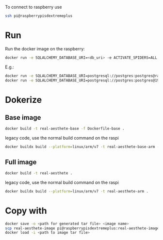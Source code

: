 To connect to raspberry use
```zsh
ssh pi@raspberrypisdextremeplus
```

# Run
Run the docker image on the raspberry:
```zsh
docker run -e SQLALCHEMY_DATABASE_URI=<db_uri> -e ACTIVATE_SPIDERS=ALL real-aesthete
```
E.g.:
```zsh
docker run -e SQLALCHEMY_DATABASE_URI=postgresql://postgres:postgres@raspberrypisdextremeplus:5432/postgres -e IMMOWELT_SPIDER_RANDOM_DECLINE_RATE=0.5 -e ACTIVATE_SPIDERS=EbayFlatRentSpider -e POSTGRES_POOL_SIZE=200 -e POSTGRES_MAX_OVERFLOW=20 -it real-aesthete
docker run -e SQLALCHEMY_DATABASE_URI=postgresql://postgres:postgres@192.168.178.133:5432/postgres -e IMMOWELT_SPIDER_RANDOM_DECLINE_RATE=0.5 -e ACTIVATE_SPIDERS=EbayFlatRentSpider -e POSTGRES_POOL_SIZE=200 -e POSTGRES_MAX_OVERFLOW=20 -it real-aesthete
```

# Dokerize
## Base image
```zsh
docker build -t real-aesthete-base -f Dockerfile-base .
```

legacy code, use the normal build command on the raspi
```zsh
docker buildx build --platform=linux/arm/v7 -t real-aesthete-base-arm -f Dockerfile-base .
```

## Full image
```zsh
docker build -t real-aesthete .
```

legacy code, use the normal build command on the raspi
```zsh
docker buildx build --platform=linux/arm/v7 -t real-aesthete-arm .
```

# Copy with
```zsh
docker save -o <path for generated tar file> <image name>
scp real-aesthete-image pi@raspberrypisdextremeplus:real-aesthete-image.tar
docker load -i <path to image tar file>
```
